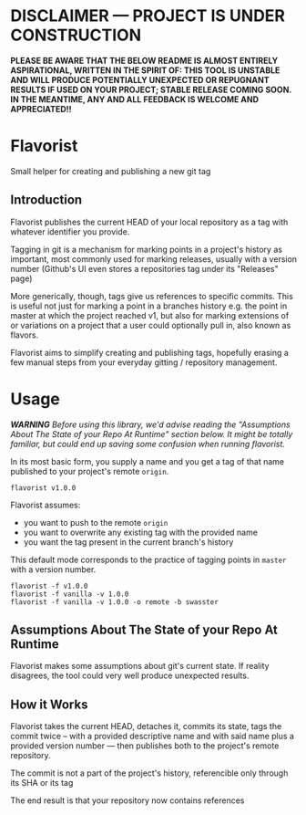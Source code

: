 
# DISCLAIMER — PROJECT IS UNDER CONSTRUCTION

**PLEASE BE AWARE THAT THE BELOW README IS ALMOST ENTIRELY ASPIRATIONAL,
WRITTEN IN THE SPIRIT OF:
THIS TOOL IS UNSTABLE AND WILL PRODUCE POTENTIALLY UNEXPECTED OR REPUGNANT
RESULTS IF USED ON YOUR PROJECT; STABLE RELEASE COMING SOON.
IN THE MEANTIME, ANY AND ALL FEEDBACK IS WELCOME AND APPRECIATED!!**


# Flavorist

<!-- TODO not quite it-->
Small helper for creating and publishing a new git tag

## Introduction

Flavorist publishes the current HEAD of your local repository
as a tag with whatever identifier you provide.

Tagging in git is a mechanism for marking points in a project's
history as important, most commonly used for marking releases, usually
with a version number (Github's UI
even stores a repositories tag under its "Releases" page)
<!-- TODO are releases annotated, tags lightweight? TEST!!
WRONG! What are releases in Github?
-->

More generically, though, tags give us references to specific commits.
This is useful not just for marking a point in a branches history e.g.
the point in master at which the project reached v1, but also for
marking extensions of or variations on a project that a user could optionally pull
in, also known as flavors.

Flavorist aims to simplify creating and publishing tags, hopefully erasing
a few manual steps from your everyday gitting / repository management.

<!-- TODO 2 modes? flavor and release? -->


# Usage

_**WARNING** Before using this library, we'd advise reading the "Assumptions
About The State of your Repo At Runtime" section below. It might be totally familiar,
but could end up saving some confusion when running flavorist._


In its most basic form, you supply a name and you get a tag of that name published
to your project's remote `origin`.

<!-- TODO Any constraints on tag names in git? -->
```
flavorist v1.0.0
```

Flavorist assumes:
- you want to push to the remote `origin`
- you want to overwrite any existing tag with the provided name
- you want the tag present in the current branch's history <!-- TODO What does this mean? -->

This default mode corresponds to the practice of tagging points in `master` with a
version number.

<!-- NOTE default mode is to create an annotated tag; is that right? -->

```
flavorist -f v1.0.0
flavorist -f vanilla -v 1.0.0
flavorist -f vanilla -v 1.0.0 -o remote -b swasster
```





## Assumptions About The State of your Repo At Runtime

Flavorist makes some assumptions about git's current state. If reality disagrees,
the tool could very well produce unexpected results.


## How it Works

Flavorist takes the current HEAD, detaches it, commits its
state, tags the commit twice – with a provided descriptive
name and with said name plus a provided version number — then publishes
both to the project's remote repository.

The commit is not a part of the project's history, referencible only through its
SHA or its tag

The end result is that your repository now contains references
